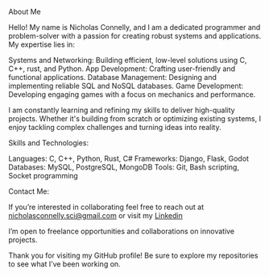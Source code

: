 About Me

Hello! My name is Nicholas Connelly, and I am a dedicated programmer and problem-solver with a passion for creating 
robust systems and applications. My expertise lies in:

Systems and Networking: Building efficient, low-level solutions using C, C++, rust, and Python.
App Development: Crafting user-friendly and functional applications.
Database Management: Designing and implementing reliable SQL and NoSQL databases.
Game Development: Developing engaging games with a focus on mechanics and performance.

I am constantly learning and refining my skills to deliver high-quality projects. Whether it's building from scratch 
or optimizing existing systems, I enjoy tackling complex challenges and turning ideas into reality.

Skills and Technologies:

Languages: C, C++, Python, Rust, C#
Frameworks: Django, Flask, Godot
Databases: MySQL, PostgreSQL, MongoDB
Tools: Git, Bash scripting, Socket programming

Contact Me:

If you’re interested in collaborating feel free to reach out at nicholasconnelly.sci@gmail.com or visit my [Linkedin](https://www.linkedin.com/in/nicholas-c-284342165/)

I’m open to freelance opportunities and collaborations on innovative projects.

Thank you for visiting my GitHub profile! Be sure to explore my repositories to see what I’ve been working on.
